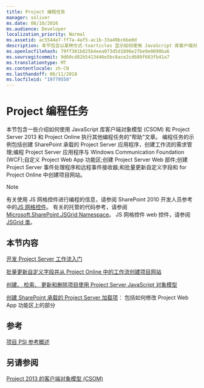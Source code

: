 ```yaml
---
title: Project 编程任务
manager: soliver
ms.date: 08/10/2016
ms.audience: Developer
localization_priority: Normal
ms.assetid: ac5544e7-ff7a-4af5-ac1b-33a49bc6be0d
description: 本节包含以某种方式-toarticles 显示如何使用 JavaScript 库客户端对象模型 (CSOM) 和 Project Server 2013 和 Project Online 执行其他编程任务。 编程任务的示例包括创建 SharePoint 承载的 Project Server 应用程序，创建工作流的需求管理;编程 Project Server 应用程序与 Windows Communication Foundation (WCF);自定义 Project Web App 功能区;创建 Project Server Web 部件;创建 Project Server 事件处理程序和远程事件接收器;和批量更新自定义字段和 for Project Online 中创建项目网站。
ms.openlocfilehash: 79ff301b825b4eea073d5d1896e27be9e0090ba6
ms.sourcegitcommit: 9d60cd82b5413446e5bc8ace2cd689f683fb41a7
ms.translationtype: MT
ms.contentlocale: zh-CN
ms.lasthandoff: 06/11/2018
ms.locfileid: "19779550"
---
```

# <a name="project-programming-tasks"></a>Project 编程任务

本节包含一些介绍如何使用 JavaScript 库客户端对象模型 (CSOM) 和 Project Server 2013 和 Project Online 执行其他编程任务的"帮助"文章。 编程任务的示例包括创建 SharePoint 承载的 Project Server 应用程序，创建工作流的需求管理;编程 Project Server 应用程序与 Windows Communication Foundation (WCF);自定义 Project Web App 功能区;创建 Project Server Web 部件;创建 Project Server 事件处理程序和远程事件接收器;和批量更新自定义字段和 for Project Online 中创建项目网站。
  
> [!NOTE]
> 有关使用 JS 网格控件进行编程的信息，请参阅 SharePoint 2010 开发人员参考中的[JS 网格控件](http://msdn.microsoft.com/en-us/library/ee535898%28office.14%29.aspx)。 有关的托管的代码参考，请参阅[Microsoft.SharePoint.JSGrid Namespace](http://msdn.microsoft.com/en-us/library/microsoft.sharepoint.jsgrid%28Office.15%29.aspx)。 JS 网格控件 web 控件，请参阅[JSGrid 类](http://msdn.microsoft.com/en-us/library/microsoft.sharepoint.webcontrols.jsgrid%28Office.15%29.aspx)。 
  
## <a name="in-this-section"></a>本节内容

[开发 Project Server 工作流入门](getting-started-developing-project-server-workflows.md)
  
[批量更新自定义字段并从 Project Online 中的工作流创建项目网站](bulk-update-custom-fields-and-create-project-sites-from-workflow-in-project.md)
  
[创建、 检索、 更新和删除项目使用 Project Server JavaScript 对象模型](create-retrieve-update-delete-projects-using-project-server-javascript.md)
  
[创建 SharePoint 承载的 Project Server 加载项](create-a-sharepoint-hosted-project-server-add-in.md)： 包括如何修改 Project Web App 功能区上的部分 
  
## <a name="reference"></a>参考

[项目 PSI 参考概述](project-psi-reference-overview.md)
  
## <a name="see-also"></a>另请参阅



[Project 2013 的客户端对象模型 (CSOM)](client-side-object-model-csom-for-project-2013.md)

